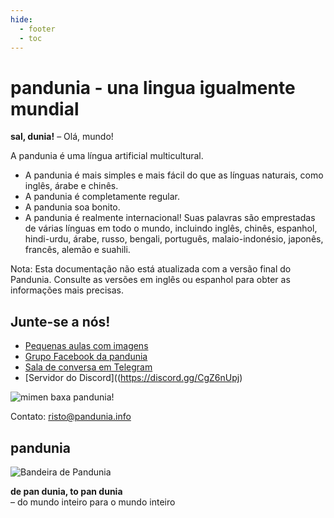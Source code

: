 ```yaml
---
hide:
  - footer
  - toc
---
```


# pandunia - una lingua igualmente mundial

**sal, dunia!**
– Olá, mundo!

A pandunia é uma língua artificial multicultural.

- A pandunia é mais simples e mais fácil do que as línguas naturais, como inglês, árabe e chinês.
- A pandunia é completamente regular.
- A pandunia soa bonito.
- A pandunia é realmente internacional! Suas palavras são emprestadas de várias línguas em todo o mundo, incluindo inglês, chinês, espanhol, hindi-urdu, árabe, russo, bengali, português, malaio-indonésio, japonês, francês, alemão e suahili.

Nota: Esta documentação não está atualizada com a versão final do Pandunia. Consulte as versões em inglês ou espanhol para obter as informações mais precisas.

## Junte-se a nós!

- [Pequenas aulas com imagens](http://www.pandunia.info/pandunia/mini_xula.html)
- [Grupo Facebook da pandunia](http://www.facebook.com/groups/pandunia)
- [Sala de conversa em Telegram](https://t.me/pandunia_grupe)
- [Servidor do Discord]((https://discord.gg/CgZ6nUpj)

![](http://www.pandunia.info/grafe/mome_loga_pandunia.png "mimen baxa pandunia!")

Contato: risto@pandunia.info

## pandunia

![](http://www.pandunia.info/grafe/bandera.png "Bandeira de Pandunia")

**de pan dunia, to pan dunia**  
– do mundo inteiro para o mundo inteiro
